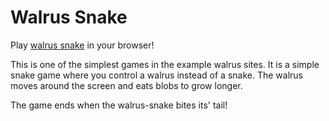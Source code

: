 # Walrus Snake

Play [walrus snake](https://walrusgame.walrus.site/) in your browser!

This is one of the simplest games in the example walrus sites.
It is a simple snake game where you control a walrus instead of a snake.
The walrus moves around the screen and eats blobs to grow longer.

The game ends when the walrus-snake bites its' tail!
